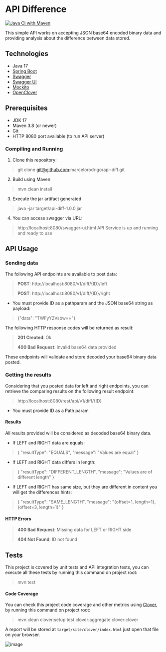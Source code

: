 API Difference
==============

[![Java CI with Maven](https://github.com/marcelorodrigo/api-diff/actions/workflows/maven.yml/badge.svg?branch=master)](https://github.com/marcelorodrigo/api-diff/actions/workflows/maven.yml)

This simple API works on accepting JSON base64 encoded binary data
and providing analysis about the difference between data stored.

## Technologies

- Java 17
- [Spring Boot](http://spring.io/projects/spring-boot)
- [Swagger](https://swagger.io/)
- [Swagger UI](https://swagger.io/tools/swagger-ui/)
- [Mockito](https://site.mockito.org/)
- [OpenClover](https://openclover.org)

## Prerequisites

- JDK 17
- Maven 3.8 (or newer)
- Git
- HTTP 8080 port available (to run API server)

### Compiling and Running

 1. Clone this repository:
 > git clone git@github.com:marcelorodrigo/api-diff.git
 2. Build using Maven
 > mvn clean install
 3. Execute the jar artifact generated
 > java -jar target/api-diff-1.0.0.jar
 4. You can access swagger via URL:
> http://localhost:8080/swagger-ui.html
API Service is up and running and ready to use

## API Usage

### Sending data
The following API endpoints are available to post data:

>**POST**: http://localhost:8080/v1/diff/{ID}/left
>
>**POST**: http://localhost:8080/v1/diff/{ID}/right

* You must provide ID as a pathparam and the
JSON base64 string as payload:
>{"data": "TWFyY2Vsbw=="}

The following HTTP response codes will be returned as result:
>**201 Created**: Ok
>
>**400 Bad Request**: Invalid base64 data provided

These endpoints will validate and store decoded your base64 binary data posted.

### Getting the results
Considering that you posted data for left and right endpoints, you can retrieve the comparing results on the following result endpoint:

>http://localhost:8080/rest/api/v1/diff/{ID}

* You must provide ID as a Path param

#### Results

All results provided will be considered as decoded base64 binary data.

* If LEFT and RIGHT data are equals:
>{
  "resultType": "EQUALS",
  "message": "Values are equal"
}

* If LEFT and RIGHT data differs in length:
>{
  "resultType": "DIFFERENT_LENGTH",
  "message": "Values are of different length"
}

* If LEFT and RIGHT has same size, but they are different in content you will get the differences hints:
>{
  "resultType": "SAME_LENGTH",
  "message": "{offset=1, length=1}, {offset=3, length=1}"
}

#### HTTP Errors
>**400 Bad Request**: Missing data for LEFT or RIGHT side
>
>**404 Not Found**: ID not found



## Tests
This project is covered by unit tests and API integration tests, you can
execute all these tests by running this command on project root:
> mvn test

#### Code Coverage
You can check this project code coverage and other metrics using [Clover](https://openclover.org),
by running this command on project root:
> mvn clean clover:setup test clover:aggregate clover:clover

A report will be stored at `target/site/clover/index.html`
just open that file on your browser.

![image](https://user-images.githubusercontent.com/443962/52166428-3e438980-26f4-11e9-9ae1-e7ef9c45ba2e.png)
